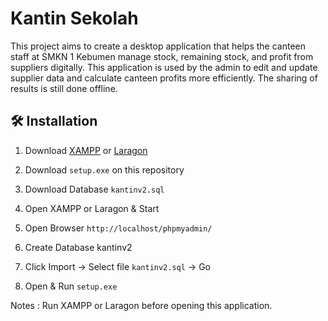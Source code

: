 # Kantin Sekolah 

This project aims to create a desktop application that helps the canteen staff at SMKN 1 Kebumen manage stock, remaining stock, and profit from suppliers digitally. This application is used by the admin to edit and update supplier data and calculate canteen profits more efficiently. The sharing of results is still done offline.

## 🛠️ Installation


1. Download [XAMPP](https://www.apachefriends.org/download.html) or [Laragon](https://laragon.org/docs/install.html)

2. Download ``setup.exe`` on this repository
3. Download Database ``kantinv2.sql``
4. Open XAMPP or Laragon & Start 
5. Open Browser ``http://localhost/phpmyadmin/``
6. Create Database kantinv2
7. Click Import -> Select file ``kantinv2.sql`` -> Go
8. Open & Run ``setup.exe``

Notes : Run XAMPP or Laragon before opening this application.



